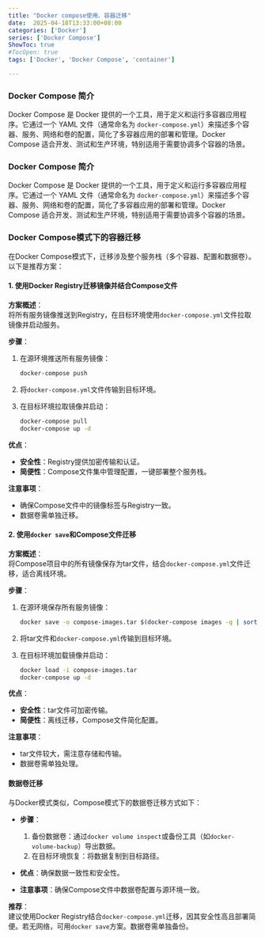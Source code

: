 ```yaml
---
title: "Docker compose使用、容器迁移"
date:  2025-04-18T13:33:00+08:00
categories: ['Docker']
series: ['Docker Compose']
ShowToc: true
#TocOpen: true
tags: ['Docker', 'Docker Compose', 'container']

---
```


### Docker Compose 简介

Docker Compose 是 Docker 提供的一个工具，用于定义和运行多容器应用程序。它通过一个 YAML 文件（通常命名为 `docker-compose.yml`）来描述多个容器、服务、网络和卷的配置，简化了多容器应用的部署和管理。Docker Compose 适合开发、测试和生产环境，特别适用于需要协调多个容器的场景。

### Docker Compose 简介

Docker Compose 是 Docker 提供的一个工具，用于定义和运行多容器应用程序。它通过一个 YAML 文件（通常命名为 `docker-compose.yml`）来描述多个容器、服务、网络和卷的配置，简化了多容器应用的部署和管理。Docker Compose 适合开发、测试和生产环境，特别适用于需要协调多个容器的场景。

### Docker Compose模式下的容器迁移

在Docker Compose模式下，迁移涉及整个服务栈（多个容器、配置和数据卷）。以下是推荐方案：

#### 1. 使用Docker Registry迁移镜像并结合Compose文件

**方案概述**：<br />将所有服务镜像推送到Registry，在目标环境使用`docker-compose.yml`文件拉取镜像并启动服务。

**步骤**：

1. 在源环境推送所有服务镜像：

    ```bash
    docker-compose push
    ```
2. 将`docker-compose.yml`文件传输到目标环境。
3. 在目标环境拉取镜像并启动：

    ```bash
    docker-compose pull
    docker-compose up -d
    ```

**优点**：

* **安全性**：Registry提供加密传输和认证。
* **简便性**：Compose文件集中管理配置，一键部署整个服务栈。

**注意事项**：

* 确保Compose文件中的镜像标签与Registry一致。
* 数据卷需单独迁移。

#### 2. 使用`docker save`和Compose文件迁移

**方案概述**：<br />将Compose项目中的所有镜像保存为tar文件，结合`docker-compose.yml`文件迁移，适合离线环境。

**步骤**：

1. 在源环境保存所有服务镜像：

    ```bash
    docker save -o compose-images.tar $(docker-compose images -q | sort -u)
    ```
2. 将tar文件和`docker-compose.yml`传输到目标环境。
3. 在目标环境加载镜像并启动：

    ```bash
    docker load -i compose-images.tar
    docker-compose up -d
    ```

**优点**：

* **安全性**：tar文件可加密传输。
* **简便性**：离线迁移，Compose文件简化配置。

**注意事项**：

* tar文件较大，需注意存储和传输。
* 数据卷需单独处理。

#### 数据卷迁移

与Docker模式类似，Compose模式下的数据卷迁移方式如下：

* **步骤**：

  1. 备份数据卷：通过`docker volume inspect`或备份工具（如`docker-volume-backup`）导出数据。
  2. 在目标环境恢复：将数据复制到目标路径。
* **优点**：确保数据一致性和安全性。
* **注意事项**：确保Compose文件中数据卷配置与源环境一致。

**推荐**：<br />建议使用Docker Registry结合`docker-compose.yml`迁移，因其安全性高且部署简便。若无网络，可用`docker save`方案。数据卷需单独备份。